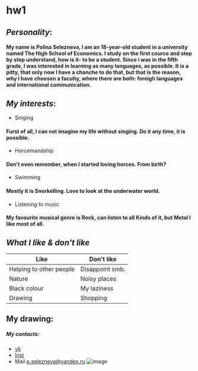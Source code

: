 # hw1
## ***Personality***:
#### My name is Polina Selezneva, I am an 18-year-old student in a university named The High School of Economics. I study on the first cource and step by step understand, how is it- to be a student. Since i was in the fifth grade, I was interested in learning as many languages, as possible. It is a pitty, that only now I have a chanche to do that, but that is the reason, why I have choosen a faculty, where there are both: foreigh languages and international communication.
## ***My interests***:
+ Singing 
#### Furst of all, I can not imagine my life without singing. Do it any time, it is possible.
+ Horcemandship
#### Don't even remember, when I started loving horces. From birth?
+ Swimming
#### Mostly it is Snorkelling. Love to look at the underwater world.
+ Listening to music 
#### My favourite musical genre is Rock, can listen to all Kinds of it, but Metal I like most of all. 
## ***What I like & don't like***
| Like | Don't like |
| --- | ---|
| Helping to other people | Disappoint smb.|
| Nature| Noisy places |
| Black colour | My laziness |
| Drawing | Shopping |

## My drawing:

##### My contacts:
+ [vk](https://vk.com/p.selezneva)
+ [Inst](https://www.instagram.com/polya_sel/)
+ Mail p.selezneva@yandex.ru
![image](https://vk.com/im?peers=301133&sel=124135777&z=photo124135777_456240037%2Fmail29413)
